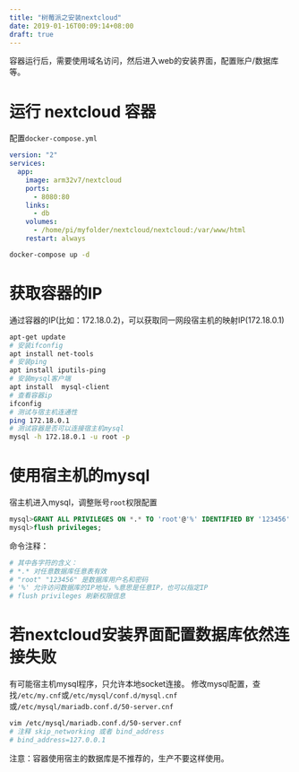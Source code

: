 ```yaml
---
title: "树莓派之安装nextcloud"
date: 2019-01-16T00:09:14+08:00
draft: true
---
```


容器运行后，需要使用域名访问，然后进入web的安装界面，配置账户/数据库等。

<!--more-->

# 运行 nextcloud 容器

配置`docker-compose.yml`

```yml
version: "2"
services:
  app:
    image: arm32v7/nextcloud
    ports:
      - 8080:80
    links:
      - db
    volumes:
      - /home/pi/myfolder/nextcloud/nextcloud:/var/www/html
    restart: always
```

```bash
docker-compose up -d
```

# 获取容器的IP

通过容器的IP(比如：172.18.0.2)，可以获取同一网段宿主机的映射IP(172.18.0.1)

```bash
apt-get update
# 安装ifconfig
apt install net-tools
# 安装ping
apt install iputils-ping
# 安装mysql客户端
apt install  mysql-client
# 查看容器ip
ifconfig
# 测试与宿主机连通性
ping 172.18.0.1
# 测试容器是否可以连接宿主机mysql
mysql -h 172.18.0.1 -u root -p
```

# 使用宿主机的mysql

宿主机进入mysql，调整账号`root`权限配置

```sql
mysql>GRANT ALL PRIVILEGES ON *.* TO 'root'@'%' IDENTIFIED BY '123456' WITH GRANT OPTION;
mysql>flush privileges;
```

命令注释：

```bash
# 其中各字符的含义：
# *.* 对任意数据库任意表有效
# "root" "123456" 是数据库用户名和密码
# '%' 允许访问数据库的IP地址，%意思是任意IP，也可以指定IP
# flush privileges 刷新权限信息
```

# 若nextcloud安装界面配置数据库依然连接失败

有可能宿主机mysql程序，只允许本地socket连接。
修改mysql配置，查找`/etc/my.cnf`或`/etc/mysql/conf.d/mysql.cnf`或`/etc/mysql/mariadb.conf.d/50-server.cnf`

```bash
vim /etc/mysql/mariadb.conf.d/50-server.cnf
# 注释 skip_networking 或者 bind_address
# bind_address=127.0.0.1
```

注意：容器使用宿主的数据库是不推荐的，生产不要这样使用。